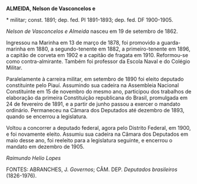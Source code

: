 **ALMEIDA, Nelson de Vasconcelos e**

\* militar; const. 1891; dep. fed. PI 1891-1893; dep. fed. DF 1900-1905.

*Nelson de Vasconcelos e Almeida* nasceu em 19 de setembro de 1862.

Ingressou na Marinha em 13 de março de 1878, foi promovido a
guarda-marinha em 1880, a segundo-tenente em 1882, a primeiro-tenente em
1896, a capitão de corveta em 1902 e a capitão de fragata em 1910.
Reformou-se como contra-almirante. Também foi professor da Escola Naval
e do Colégio Militar.

Paralelamente à carreira militar, em setembro de 1890 foi eleito
deputado constituinte pelo Piauí. Assumindo sua cadeira na Assembleia
Nacional Constituinte em 15 de novembro do mesmo ano, participou dos
trabalhos de elaboração da primeira Constituição republicana do Brasil,
promulgada em 24 de fevereiro de 1891, e a partir de junho passou a
exercer o mandato ordinário. Permaneceu na Câmara dos Deputados até
dezembro de 1893, quando se encerrou a legislatura.

Voltou a concorrer a deputado federal, agora pelo Distrito Federal, em
1900, e foi novamente eleito. Assumiu sua cadeira na Câmara dos
Deputados em maio desse ano, foi reeleito para a legislatura seguinte, e
encerrou o mandato em dezembro de 1905.

*Raimundo Helio Lopes*

FONTES: ABRANCHES, J. *Governos*; CÂM. DEP. *Deputados brasileiros*
(1826-1976).
